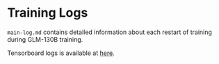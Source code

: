 # Training Logs

`main-log.md` contains detailed information about each restart of training during GLM-130B training.

Tensorboard logs is available at [here](https://cloud.tsinghua.edu.cn/f/503ef9fa85b84fbba9ef/).
